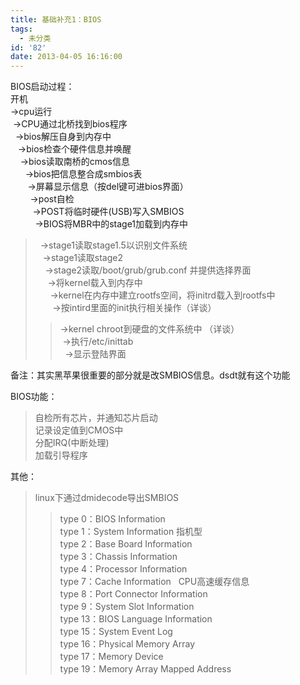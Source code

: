 ```yaml
---
title: 基础补充1：BIOS
tags:
  - 未分类
id: '82'
date: 2013-04-05 16:16:00
---
```


BIOS启动过程：  
开机  
\->cpu运行  
 ->CPU通过北桥找到bios程序  
  ->bios解压自身到内存中  
   ->bios检查个硬件信息并唤醒  
    ->bios读取南桥的cmos信息  
      ->bios把信息整合成smbios表  
       ->屏幕显示信息（按del键可进bios界面）  
        ->post自检  
         ->POST将临时硬件(USB)写入SMBIOS  
          ->BIOS将MBR中的stage1加载到内存中  

>   ->stage1读取stage1.5以识别文件系统  
>    ->stage1读取stage2  
>     ->stage2读取/boot/grub/grub.conf 并提供选择界面  
>      ->将kernel载入到内存中  
>       ->kernel在内存中建立rootfs空间，将initrd载入到rootfs中  
>        ->按intird里面的init执行相关操作（详谈）  
> 
> > \->kernel chroot到硬盘的文件系统中 （详谈）  
> >  ->执行/etc/inittab  
> >   ->显示登陆界面  

  
  
备注：其实黑苹果很重要的部分就是改SMBIOS信息。dsdt就有这个功能  
  
  
BIOS功能：  

> 自检所有芯片，并通知芯片启动  
> 记录设定值到CMOS中  
> 分配IRQ(中断处理)  
> 加载引导程序  
>   

其他：  

> linux下通过dmidecode导出SMBIOS  
> 
> > type 0：BIOS Information  
> > type 1：System Information 指机型  
> > type 2：Base Board Information  
> > type 3：Chassis Information  
> > type 4：Processor Information  
> > type 7：Cache Information   CPU高速缓存信息  
> > type 8：Port Connector Information  
> > type 9：System Slot Information  
> > type 13：BIOS Language Information  
> > type 15：System Event Log  
> > type 16：Physical Memory Array  
> > type 17：Memory Device  
> > type 19：Memory Array Mapped Address  
> >